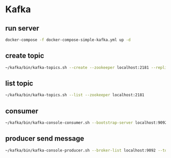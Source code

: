 # Kafka

## run server

```sh
docker-compose -f docker-compose-simple-kafka.yml up -d
```

## create topic

```sh
~/kafka/bin/kafka-topics.sh --create --zookeeper localhost:2181 --replication-factor 1 --partitions 1 --topic test-kafka
```

## list topic

```sh
~/kafka/bin/kafka-topics.sh --list --zookeeper localhost:2181
```

## consumer

```sh
~/kafka/bin/kafka-console-consumer.sh --bootstrap-server localhost:9092 --topic test-kafka --from-beginning
```

## producer send message

```sh
~/kafka/bin/kafka-console-producer.sh --broker-list localhost:9092 --topic test-kafka
```
